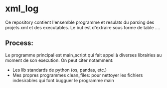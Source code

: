 # xml_log
Ce repository contient l'ensemble programme et resulats du parsing des projets xml et des executables. Le but est d'extraire sous forme de table ....

## Process:
Le programme principal est main_script qui fait appel à diverses librairies au moment de son execution. On peut citer notamment:
- Les lib standards de python (os, pandas, etc.)
- Mes propres programmes clean_files: pour nettoyer les fichiers indesirables qui font bugguer le programme main
